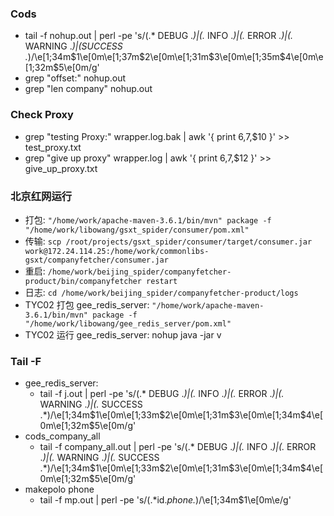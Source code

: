 ### Cods
- tail -f nohup.out | perl -pe 's/(.* DEBUG .*)|(.* INFO .*)|(.* ERROR .*)|(.* WARNING .*)|(SUCCESS .*)/\e[1;34m$1\e[0m\e[1;37m$2\e[0m\e[1;31m$3\e[0m\e[1;35m$4\e[0m\e[1;32m$5\e[0m/g'
- grep "offset:" nohup.out
- grep "len company" nohup.out

### Check Proxy
- grep "testing Proxy:" wrapper.log.bak | awk '{ print $6,$7,$10 }' >> test_proxy.txt
- grep "give up proxy" wrapper.log | awk '{ print $6,$7,$12 }' >> give_up_proxy.txt

### 北京红网运行
- 打包: `"/home/work/apache-maven-3.6.1/bin/mvn" package -f "/home/work/libowang/gsxt_spider/consumer/pom.xml"`
- 传输: `scp /root/projects/gsxt_spider/consumer/target/consumer.jar work@172.24.114.25:/home/work/commonlibs-gsxt/companyfetcher/consumer.jar`
- 重启: `/home/work/beijing_spider/companyfetcher-product/bin/companyfetcher restart`
- 日志: `cd /home/work/beijing_spider/companyfetcher-product/logs`
- TYC02 打包 gee_redis_server: `"/home/work/apache-maven-3.6.1/bin/mvn" package -f "/home/work/libowang/gee_redis_server/pom.xml"`
- TYC02 运行 gee_redis_server: nohup java -jar v

### Tail -F
- gee_redis_server: 
  - tail -f j.out | perl -pe 's/(.* DEBUG .*)|(.* INFO .*)|(.* ERROR .*)|(.* WARNING .*)|(.* SUCCESS .*)/\e[1;34m$1\e[0m\e[1;33m$2\e[0m\e[1;31m$3\e[0m\e[1;34m$4\e[0m\e[1;32m$5\e[0m/g'
- cods_company_all
  - tail -f company_all.out | perl -pe 's/(.* DEBUG .*)|(.* INFO .*)|(.* ERROR .*)|(.* WARNING .*)|(.* SUCCESS .*)/\e[1;34m$1\e[0m\e[1;33m$2\e[0m\e[1;31m$3\e[0m\e[1;34m$4\e[0m\e[1;32m$5\e[0m/g'
- makepolo phone
  - tail -f mp.out | perl -pe 's/(.*id.*phone.*)/\e[1;34m$1\e[0m\e/g'